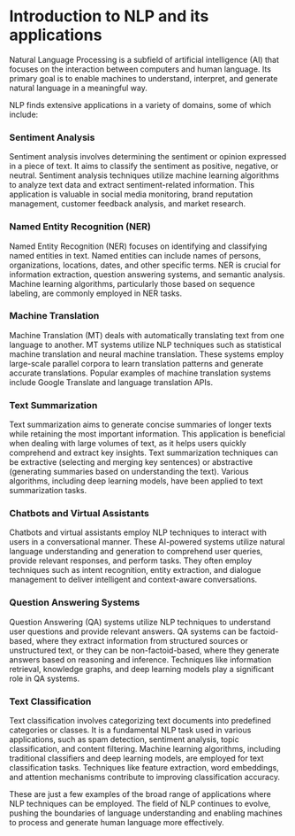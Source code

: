# Introduction to NLP and its applications
Natural Language Processing is a subfield of artificial intelligence (AI) that focuses on the interaction between computers and human language. Its primary goal is to enable machines to understand, interpret, and generate natural language in a meaningful way.

NLP finds extensive applications in a variety of domains, some of which include:

### Sentiment Analysis
Sentiment analysis involves determining the sentiment or opinion expressed in a piece of text. It aims to classify the sentiment as positive, negative, or neutral. Sentiment analysis techniques utilize machine learning algorithms to analyze text data and extract sentiment-related information. This application is valuable in social media monitoring, brand reputation management, customer feedback analysis, and market research.

### Named Entity Recognition (NER)
Named Entity Recognition (NER) focuses on identifying and classifying named entities in text. Named entities can include names of persons, organizations, locations, dates, and other specific terms. NER is crucial for information extraction, question answering systems, and semantic analysis. Machine learning algorithms, particularly those based on sequence labeling, are commonly employed in NER tasks.

### Machine Translation
Machine Translation (MT) deals with automatically translating text from one language to another. MT systems utilize NLP techniques such as statistical machine translation and neural machine translation. These systems employ large-scale parallel corpora to learn translation patterns and generate accurate translations. Popular examples of machine translation systems include Google Translate and language translation APIs.

### Text Summarization
Text summarization aims to generate concise summaries of longer texts while retaining the most important information. This application is beneficial when dealing with large volumes of text, as it helps users quickly comprehend and extract key insights. Text summarization techniques can be extractive (selecting and merging key sentences) or abstractive (generating summaries based on understanding the text). Various algorithms, including deep learning models, have been applied to text summarization tasks.

### Chatbots and Virtual Assistants
Chatbots and virtual assistants employ NLP techniques to interact with users in a conversational manner. These AI-powered systems utilize natural language understanding and generation to comprehend user queries, provide relevant responses, and perform tasks. They often employ techniques such as intent recognition, entity extraction, and dialogue management to deliver intelligent and context-aware conversations.

### Question Answering Systems
Question Answering (QA) systems utilize NLP techniques to understand user questions and provide relevant answers. QA systems can be factoid-based, where they extract information from structured sources or unstructured text, or they can be non-factoid-based, where they generate answers based on reasoning and inference. Techniques like information retrieval, knowledge graphs, and deep learning models play a significant role in QA systems.

### Text Classification
Text classification involves categorizing text documents into predefined categories or classes. It is a fundamental NLP task used in various applications, such as spam detection, sentiment analysis, topic classification, and content filtering. Machine learning algorithms, including traditional classifiers and deep learning models, are employed for text classification tasks. Techniques like feature extraction, word embeddings, and attention mechanisms contribute to improving classification accuracy.

These are just a few examples of the broad range of applications where NLP techniques can be employed. The field of NLP continues to evolve, pushing the boundaries of language understanding and enabling machines to process and generate human language more effectively.